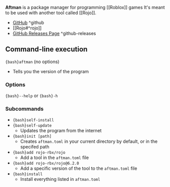 **Aftman** is a package manager for programming [[Roblox]] games
It's meant to be used with another tool called [[Rojo]].

- [GitHub](https://github.com/LPGhatguy/aftman) ^github
- [[Rojo#^rojo]]
- [GitHub Releases Page](https://github.com/LPGhatguy/aftman/releases) ^github-releases

## Command-line execution

`{bash}aftman` (no options)
- Tells you the version of the program

### Options

`{bash}--help` or `{bash}-h`

### Subcommands

- `{bash}self-install`
- `{bash}self-update`
	- Updates the program from the internet
- `{bash}init [path]`
	- Creates `aftman.toml` in your current directory by default, or in the specifed path
- `{bash}add rojo-rbx/rojo`
	- Add a tool in the `aftman.toml` file
- `{bash}add rojo-rbx/rojo@6.2.0`
	- Add a specific version of the tool to the `aftman.toml` file
- `{bash}install`
	- Install everything listed in `aftman.toml`